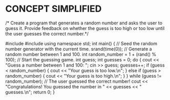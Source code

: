 # CONCEPT SIMPLIFIED 
/* Create a program that generates a random number and asks the user to guess it. Provide feedback on whether the guess is too high or too low until the user guesses the correct number.*/

#include <iostream>
#include <ctime>
using namespace std;
int main() {
 // Seed the random number generator with the current time.
 srand(time(0));
  // Generate a random number between 1 and 100.
  int random_number = 1 + (rand() % 100);
 // Start the guessing game.
  int guess;
  int guesses = 0;
  do {
      cout << "Guess a number between 1 and 100: ";
    cin >> guess;
    guesses++;
    if (guess < random_number) {
      cout << "Your guess is too low.\n";
    } else if (guess > random_number) {
      cout << "Your guess is too high.\n";
    }
  } while (guess != random_number);
  // The user guessed the correct number!
 cout << "Congratulations! You guessed the number in " << guesses << " guesses.\n";
  return 0;
}
